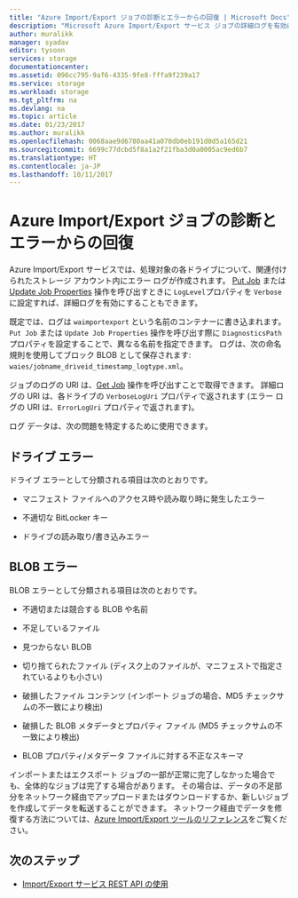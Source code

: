 ```yaml
---
title: "Azure Import/Export ジョブの診断とエラーからの回復 | Microsoft Docs"
description: "Microsoft Azure Import/Export サービス ジョブの詳細ログを有効にする方法について説明します。"
author: muralikk
manager: syadav
editor: tysonn
services: storage
documentationcenter: 
ms.assetid: 096cc795-9af6-4335-9fe8-fffa9f239a17
ms.service: storage
ms.workload: storage
ms.tgt_pltfrm: na
ms.devlang: na
ms.topic: article
ms.date: 01/23/2017
ms.author: muralikk
ms.openlocfilehash: 0068aae9d6780aa41a070db0eb191d0d5a165d21
ms.sourcegitcommit: 6699c77dcbd5f8a1a2f21fba3d0a0005ac9ed6b7
ms.translationtype: HT
ms.contentlocale: ja-JP
ms.lasthandoff: 10/11/2017
---
```

# <a name="diagnostics-and-error-recovery-for-azure-importexport-jobs"></a>Azure Import/Export ジョブの診断とエラーからの回復
Azure Import/Export サービスでは、処理対象の各ドライブについて、関連付けられたストレージ アカウント内にエラー ログが作成されます。 [Put Job](/rest/api/storageimportexport/jobs#Jobs_CreateOrUpdate) または [Update Job Properties](/rest/api/storageimportexport/jobs#Jobs_Update) 操作を呼び出すときに `LogLevel`プロパティを `Verbose` に設定すれば、詳細ログを有効にすることもできます。

 既定では、ログは `waimportexport` という名前のコンテナーに書き込まれます。 `Put Job` または `Update Job Properties` 操作を呼び出す際に `DiagnosticsPath` プロパティを設定することで、異なる名前を指定できます。 ログは、次の命名規則を使用してブロック BLOB として保存されます: `waies/jobname_driveid_timestamp_logtype.xml`。

 ジョブのログの URI は、[Get Job](/rest/api/storageimportexport/jobs#Jobs_Get) 操作を呼び出すことで取得できます。 詳細ログの URI は、各ドライブの `VerboseLogUri` プロパティで返されます (エラー ログの URI は、`ErrorLogUri` プロパティで返されます)。

ログ データは、次の問題を特定するために使用できます。

## <a name="drive-errors"></a>ドライブ エラー

ドライブ エラーとして分類される項目は次のとおりです。

-   マニフェスト ファイルへのアクセス時や読み取り時に発生したエラー

-   不適切な BitLocker キー

-   ドライブの読み取り/書き込みエラー

## <a name="blob-errors"></a>BLOB エラー

BLOB エラーとして分類される項目は次のとおりです。

-   不適切または競合する BLOB や名前

-   不足しているファイル

-   見つからない BLOB

-   切り捨てられたファイル (ディスク上のファイルが、マニフェストで指定されているよりも小さい)

-   破損したファイル コンテンツ (インポート ジョブの場合、MD5 チェックサムの不一致により検出)

-   破損した BLOB メタデータとプロパティ ファイル (MD5 チェックサムの不一致により検出)

-   BLOB プロパティ/メタデータ ファイルに対する不正なスキーマ

インポートまたはエクスポート ジョブの一部が正常に完了しなかった場合でも、全体的なジョブは完了する場合があります。 その場合は、データの不足部分をネットワーク経由でアップロードまたはダウンロードするか、新しいジョブを作成してデータを転送することができます。 ネットワーク経由でデータを修復する方法については、[Azure Import/Export ツールのリファレンス](storage-import-export-tool-how-to-v1.md)をご覧ください。

## <a name="next-steps"></a>次のステップ

* [Import/Export サービス REST API の使用](storage-import-export-using-the-rest-api.md)
